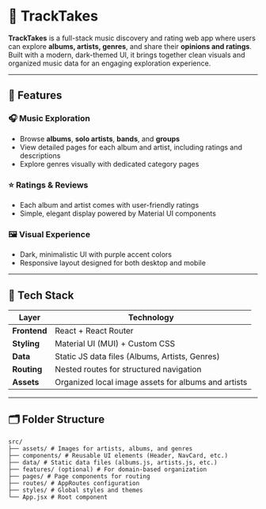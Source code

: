 # 🎵 TrackTakes

**TrackTakes** is a full-stack music discovery and rating web app where users can explore **albums, artists, genres**, and share their **opinions and ratings**.  
Built with a modern, dark-themed UI, it brings together clean visuals and organized music data for an engaging exploration experience.

---

## 🚀 Features

### 🎧 Music Exploration
- Browse **albums**, **solo artists**, **bands**, and **groups**  
- View detailed pages for each album and artist, including ratings and descriptions  
- Explore genres visually with dedicated category pages  

### ⭐ Ratings & Reviews
- Each album and artist comes with user-friendly ratings  
- Simple, elegant display powered by Material UI components  

### 🖼️ Visual Experience
- Dark, minimalistic UI with purple accent colors  
- Responsive layout designed for both desktop and mobile  

---

## 🧩 Tech Stack

| Layer | Technology |
|-------|-------------|
| **Frontend** | React + React Router |
| **Styling** | Material UI (MUI) + Custom CSS |
| **Data** | Static JS data files (Albums, Artists, Genres) |
| **Routing** | Nested routes for structured navigation |
| **Assets** | Organized local image assets for albums and artists |

---

## 🗂️ Folder Structure

```
src/
├── assets/ # Images for artists, albums, and genres
├── components/ # Reusable UI elements (Header, NavCard, etc.)
├── data/ # Static data files (albums.js, artists.js, etc.)
├── features/ (optional) # For domain-based organization
├── pages/ # Page components for routing
├── routes/ # AppRoutes configuration
├── styles/ # Global styles and themes
└── App.jsx # Root component
```